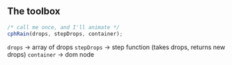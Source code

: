 ## The toolbox

```js
/* call me once, and I'll animate */
cphRain(drops, stepDrops, container);
```

`drops` &rarr; array of drops
`stepDrops` &rarr; step function (takes drops, returns new drops)
`container` &rarr; dom node
